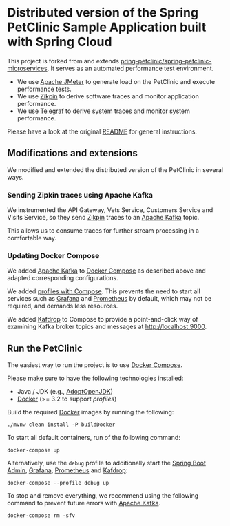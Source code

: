# Distributed version of the Spring PetClinic Sample Application built with Spring Cloud

This project is forked from and extends
[pring-petclinic/spring-petclinic-microservices](https://github.com/spring-petclinic/spring-petclinic-microservices). It
serves as an automated performance test environment.

* We use [Apache JMeter](https://jmeter.apache.org/) to generate load on the PetClinic and execute performance tests.
* We use [Zikpin](https://zipkin.io/) to derive software traces and monitor application performance.
* We use [Telegraf](https://www.influxdata.com/time-series-platform/telegraf/) to derive system traces and monitor
  system performance.

Please have a look at the original
[README](https://github.com/spring-petclinic/spring-petclinic-microservices/blob/master/README.md)
for general instructions.

## Modifications and extensions

We modified and extended the distributed version of the PetClinic in several ways.

### Sending Zipkin traces using Apache Kafka

We instrumented the API Gateway, Vets Service, Customers Service and Visits Service, so they send
[Zikpin](https://zipkin.io/) traces to an [Apache Kafka](https://kafka.apache.org/) topic.

This allows us to consume traces for further stream processing in a comfortable way.

### Updating Docker Compose

We added [Apache Kafka](https://kafka.apache.org/) to [Docker Compose](https://docs.docker.com/compose/) as described
above and adapted corresponding configurations.

We added [profiles with Compose](https://docs.docker.com/compose/profiles/). This prevents the need to start all
services such as [Grafana](https://grafana.com/) and [Prometheus](https://prometheus.io/) by default, which may not be
required, and demands less resources.

We added [Kafdrop](https://github.com/obsidiandynamics/kafdrop) to Compose to provide a point-and-click way of examining
Kafka broker topics and messages at [http://localhost:9000](http://localhost:9000/).

## Run the PetClinic

The easiest way to run the project is to use [Docker Compose](https://docs.docker.com/compose/).

Please make sure to have the following technologies installed:

* Java / JDK (e.g., [AdoptOpenJDK](https://adoptopenjdk.net/))
* [Docker](https://www.docker.com/) (>= 3.2 to support *profiles*)

Build the required [Docker](https://www.docker.com/) images by running the following:

```
./mvnw clean install -P buildDocker
```

To start all default containers, run of the following command:

```
docker-compose up
```

Alternatively, use the `debug` profile to additionally start
the [Spring Boot Admin](https://github.com/codecentric/spring-boot-admin), [Grafana](https://grafana.com/),
[Prometheus](https://prometheus.io/) and [Kafdrop](https://github.com/obsidiandynamics/kafdrop):

```
docker-compose --profile debug up
```

To stop and remove everything, we recommend using the following command to prevent future errors
with [Apache Kafka](https://kafka.apache.org/).

```
docker-compose rm -sfv
```

